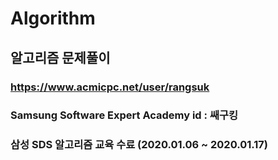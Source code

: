 # Algorithm
## 알고리즘 문제풀이 
### https://www.acmicpc.net/user/rangsuk
### Samsung Software Expert Academy id : 쌔구킹   
### 삼성 SDS 알고리즘 교육 수료 (2020.01.06 ~ 2020.01.17)
